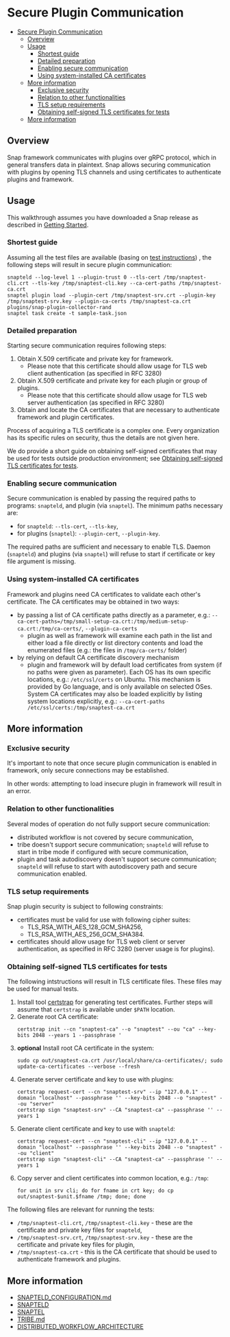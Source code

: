 <!--
http://www.apache.org/licenses/LICENSE-2.0.txt


Copyright 2017 Intel Corporation

Licensed under the Apache License, Version 2.0 (the "License");
you may not use this file except in compliance with the License.
You may obtain a copy of the License at

    http://www.apache.org/licenses/LICENSE-2.0

Unless required by applicable law or agreed to in writing, software
distributed under the License is distributed on an "AS IS" BASIS,
WITHOUT WARRANTIES OR CONDITIONS OF ANY KIND, either express or implied.
See the License for the specific language governing permissions and
limitations under the License.
-->

# Secure Plugin Communication

<!-- TOC -->

- [Secure Plugin Communication](#secure-plugin-communication)
    - [Overview](#overview)
    - [Usage](#usage)
        - [Shortest guide](#shortest-guide)
        - [Detailed preparation](#detailed-preparation)
        - [Enabling secure communication](#enabling-secure-communication)
        - [Using system-installed CA certificates](#using-system-installed-ca-certificates)
    - [More information](#more-information)
        - [Exclusive security](#exclusive-security)
        - [Relation to other functionalities](#relation-to-other-functionalities)
        - [TLS setup requirements](#tls-setup-requirements)
        - [Obtaining self-signed TLS certificates for tests](#obtaining-self-signed-tls-certificates-for-tests)
    - [More information](#more-information-1)

<!-- /TOC -->

## Overview

Snap framework communicates with plugins over gRPC protocol, which in general transfers data in plaintext.
Snap allows securing communication with plugins by opening TLS channels and using certificates to authenticate plugins and framework.

## Usage 

This walkthrough assumes you have downloaded a Snap release as described in [Getting Started](../README.md#getting-started).

### Shortest guide

Assuming all the test files are available (basing on [test instructions](#obtaining-self-signed-tls-certificates-for-tests)) , the following steps will result in secure plugin communication:

```
snapteld --log-level 1 --plugin-trust 0 --tls-cert /tmp/snaptest-cli.crt --tls-key /tmp/snaptest-cli.key --ca-cert-paths /tmp/snaptest-ca.crt
snaptel plugin load --plugin-cert /tmp/snaptest-srv.crt --plugin-key /tmp/snaptest-srv.key --plugin-ca-certs /tmp/snaptest-ca.crt plugins/snap-plugin-collector-rand
snaptel task create -t sample-task.json
```

### Detailed preparation

Starting secure communication requires following steps:
1. Obtain X.509 certificate and private key for framework.
    * Please note that this certificate should allow usage for TLS web client authentication (as specified in RFC 3280)
1. Obtain X.509 certificate and private key for each plugin or group of plugins.
    * Please note that this certificate should allow usage for TLS web server authentication (as specified in RFC 3280)
1. Obtain and locate the CA certificates that are necessary to authenticate framework and plugin certificates.

Process of acquiring a TLS certificate is a complex one. Every organization has its specific rules on security, thus the details are not given here.

We do provide a short guide on obtaining self-signed certificates that may be used for tests outside production environment; see [Obtaining self-signed TLS certificates for tests](#obtaining-self-signed-tls-certificates-for-tests).

### Enabling secure communication

Secure communication is enabled by passing the required paths to programs: `snapteld`, and plugin (via `snaptel`). The minimum paths necessary are:
* for `snapteld`: `--tls-cert`, `--tls-key`,
* for plugins (`snaptel`): `--plugin-cert`, `--plugin-key`.

The required paths are sufficient and necessary to enable TLS. Daemon (`snapteld`) and plugins (via `snaptel`) will refuse to start if certificate or key file argument is missing.

### Using system-installed CA certificates

Framework and plugins need CA certificates to validate each other's certificate. The CA certificates may be obtained in two ways:
* by passing a list of CA certificate paths directly as a parameter, e.g.: `--ca-cert-paths=/tmp/small-setup-ca.crt:/tmp/medium-setup-ca.crt:/tmp/ca-certs/`, `--plugin-ca-certs`
    * plugin as well as framework will examine each path in the list and either load a file directly or list directory contents and load the enumerated files (e.g.: the files in `/tmp/ca-certs/` folder) 
* by relying on default CA certificate discovery mechanism
    * plugin and framework will by default load certificates from system (if no paths were given as parameter). Each OS has its own specific locations, e.g.: `/etc/ssl/certs` on Ubuntu. This mechanism is provided by Go language, and is only available on selected OSes.     
    System CA certificates may also be loaded explicitly by listing system locations explicitly, e.g.: `--ca-cert-paths /etc/ssl/certs:/tmp/snaptest-ca.crt`

## More information

### Exclusive security

It's important to note that once secure plugin communication is enabled in framework, only secure connections may be established. 

In other words: attempting to load insecure plugin in framework will result in an error. 

### Relation to other functionalities

Several modes of operation do not fully support secure communication:
* distributed workflow is not covered by secure communication,
* tribe doesn't support secure communication; `snapteld` will refuse to start in tribe mode if configured with secure communication,
* plugin and task autodiscovery doesn't support secure communication; `snapteld` will refuse to start with autodiscovery path and secure communication enabled.

### TLS setup requirements

Snap plugin security is subject to following constraints:
* certificates must be valid for use with following cipher suites:
    * TLS_RSA_WITH_AES_128_GCM_SHA256,
    * TLS_RSA_WITH_AES_256_GCM_SHA384.
* certificates should allow usage for TLS web client or server authentication, as specified in RFC 3280 (server usage is for plugins).

### Obtaining self-signed TLS certificates for tests

The following intstructions will result in TLS certificate files. These files may be used for manual tests.
1. Install tool [certstrap](https://github.com/square/certstrap) for generating test certificates. Further steps will assume that `certstrap` is available under `$PATH` location.
1. Generate root CA certificate:
    ```
    certstrap init --cn "snaptest-ca" --o "snaptest" --ou "ca" --key-bits 2048 --years 1 --passphrase '
    ```
1. **optional** Install root CA certificate in the system:
    ```
    sudo cp out/snaptest-ca.crt /usr/local/share/ca-certificates/; sudo update-ca-certificates --verbose --fresh
    ``` 
1. Generate server certificate and key to use with plugins:
    ```
    certstrap request-cert --cn "snaptest-srv" --ip "127.0.0.1" --domain "localhost" --passphrase '' --key-bits 2048 --o "snaptest" --ou "server"
    certstrap sign "snaptest-srv" --CA "snaptest-ca" --passphrase '' --years 1
    ```
1. Generate client certificate and key to use with `snapteld`:
    ```
    certstrap request-cert --cn "snaptest-cli" --ip "127.0.0.1" --domain "localhost" --passphrase '' --key-bits 2048 --o "snaptest" --ou "client"
    certstrap sign "snaptest-cli" --CA "snaptest-ca" --passphrase '' --years 1
    ```
1. Copy server and client certificates into common location, e.g.: `/tmp`:
    ```
    for unit in srv cli; do for fname in crt key; do cp out/snaptest-$unit.$fname /tmp; done; done
    ```
The following files are relevant for running the tests:
* `/tmp/snaptest-cli.crt`, `/tmp/snaptest-cli.key` - these are the certificate and private key files for `snapteld`,
* `/tmp/snaptest-srv.crt`, `/tmp/snaptest-srv.key` - these are the certificate and private key files for plugin,
* `/tmp/snaptest-ca.crt` - this is the CA certificate that should be used to authenticate framework and plugins.

## More information

* [SNAPTELD_CONFIGURATION.md](SNAPTELD_CONFIGURATION.md)
* [SNAPTELD](SNAPTELD.md)
* [SNAPTEL](SNAPTEL.md)
* [TRIBE.md](TRIBE.md)
* [DISTRIBUTED_WORKFLOW_ARCHITECTURE](DISTRIBUTED_WORKFLOW_ARCHITECTURE.md)
